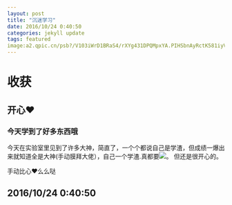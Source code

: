 ```yaml
---
layout: post
title: "沉迷学习"
date: 2016/10/24 0:40:50
categories: jekyll update
tags: featured
image:a2.qpic.cn/psb?/V103iWrD1BRaS4/rXYg431DPQMpxYA.PIHSbnAyRctK581iyV3JZ.ffbbY!/b/dAUBAAAAAAAA&ek=1&kp=1&pt=0&bo=vwDGAAAAAAAFAFo!&sce=60-2-2&rf=viewer_311
---
```


# 收获 #
## 开心♥ ##
### 今天学到了好多东西哦 ###

今天在实验室里见到了许多大神，简直了，一个个都说自己是学渣，但成绩一爆出来就知道全是大神(手动膜拜大佬），自己一个学渣.真都要![](http://a2.qpic.cn/psb?/V103iWrD1BRaS4/rXYg431DPQMpxYA.PIHSbnAyRctK581iyV3JZ.ffbbY!/b/dAUBAAAAAAAA&ek=1&kp=1&pt=0&bo=vwDGAAAAAAAFAFo!&sce=60-2-2&rf=viewer_311)。
但还是很开心的。


手动比心♥么么哒
## **2016/10/24 0:40:50** ##
